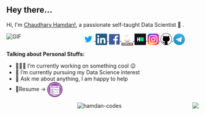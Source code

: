 ## Hey there...

Hi, I'm [Chaudhary Hamdan!](https://www.linkedin.com/in/chaudhary-hamdan-34ab5b1a6/), a passionate self-taught Data Scientist 🚀 .

  <img align="left" alt="GIF" src="https://raw.githubusercontent.com/hamdan-codes/hamdan-codes/master/tenor.gif" width="200px" />
  

<a href="https://twitter.com/bright_hamdan">
  <img align="center" alt="Hamdan's Twitter" width="30px" src="Assets/twitter.png" />
</a>
<a href="https://www.linkedin.com/in/chaudhary-hamdan-34ab5b1a6/">
  <img align="center" alt="Hamdan's LinkedIN" width="30px" src="Assets/linkedin.png" />
</a>
<a href="https://www.facebook.com/chaudhary.hamdan.58">
  <img align="center" alt="Hamdan's Facebook" width="30px" src="Assets/facebook.png" />
</a>
<a href="https://www.codechef.com/users/ch_hamdan">
  <img align="center" alt="Hamdan's Codechef" width="30px" src="Assets/codechef.png" />
</a>
<a href="https://www.hackerrank.com/ch_hamdan_edu">
  <img align="center" alt="Hamdan's Hackerrank" width="30px" src="Assets/hackerrank.png" />
</a>
<a href="https://www.instagram.com/bright_hamdan/">
  <img align="center" alt="Hamdan's Instagram" width="30px" src="Assets/instagram.jpg" />
</a>
<a href="https://github.com/hamdan-codes">
  <img align="center" alt="Hamdan's Github" width="30px" src="Assets/github.png" />
</a>
<a href="http://t.me/hamdan_1905387">
  <img align="center" alt="Hamdan's Telegram" width="30px" src="Assets/telegram.jpg" />
</a>
<br />


**Talking about Personal Stuffs:**

- 👨🏽‍💻 I’m currently working on something cool :wink:
- 🌱 I’m currently pursuing my Data Science interest
- 💬 Ask me about anything, I am happy to help
- 📝Resume -> <a href="https://drive.google.com/drive/folders/1Kcdg-4OwLw_7rp81zrya6n6ejqqVsvsn?usp=sharing">
  <img align="center" alt="Hamdan's Resume" width="40px" src="Assets/resume.png" />
</a>



<img align="right" src="https://github-readme-stats.vercel.app/api/top-langs/?username=hamdan-codes&theme=dark&show_icons=true" >


<p align="center"> <img src="https://github-readme-stats.vercel.app/api?username=hamdan-codes&show_icons=true&theme=gotham" alt="hamdan-codes" />





